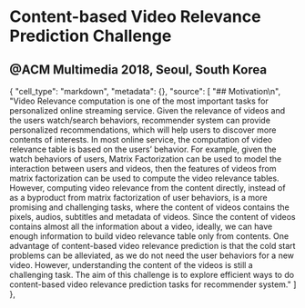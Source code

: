 # Content-based Video Relevance Prediction Challenge
## @ACM Multimedia 2018, Seoul, South Korea

{
   "cell_type": "markdown",
   "metadata": {},
   "source": 
   [
   "## Motivation\n",
   "Video Relevance computation is one of the most important tasks for personalized online streaming service. Given the     relevance of videos and the users watch/search behaviors, recommender system can provide personalized recommendations, which will help users to discover more contents of interests. In most online service, the computation of video relevance table is based on the users’ behavior. For example, given the watch behaviors of users, Matrix Factorization can be used to model the interaction between users and videos, then the features of videos from matrix factorization can be used to compute the video relevance tables. However, computing video relevance from the content directly, instead of as a byproduct from matrix factorization of user behaviors, is a more promising and challenging tasks, where the content of videos contains the pixels, audios, subtitles and metadata of videos. Since the content of videos contains almost all the information about a video, ideally, we can have enough information to build video relevance table only from contents. One advantage of content-based video relevance prediction is that the cold start problems can be alleviated, as we do not need the user behaviors for a new video. However, understanding the content of the videos is still a challenging task. The aim of this challenge is to explore efficient ways to do content-based video relevance prediction tasks for recommender system."
   ]
},
